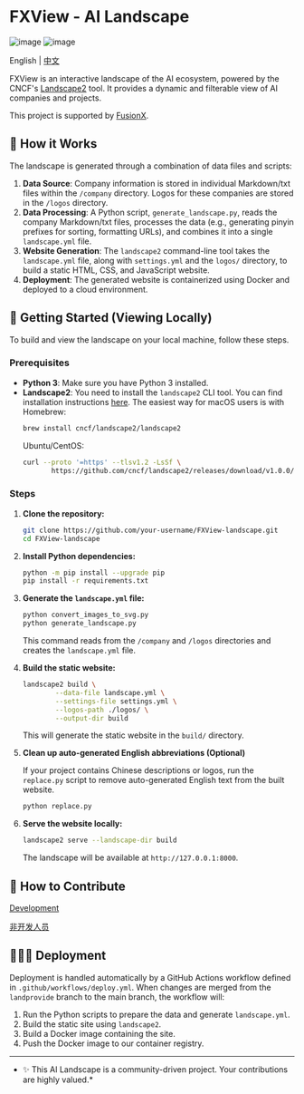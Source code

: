 #  FXView - AI Landscape

![image](https://img.shields.io/badge/license-MIT-green)  ![image](https://img.shields.io/badge/contributors-5-blue)  

English | [中文](README-ZH.md)

FXView is an interactive landscape of the AI ecosystem, powered by the CNCF's [Landscape2](https://github.com/cncf/landscape2) tool. It provides a dynamic and filterable view of AI companies and projects.

This project is supported by [FusionX](https://www.fusionx.net/).

## 🚀 How it Works

The landscape is generated through a combination of data files and scripts:

1.  **Data Source**: Company information is stored in individual Markdown/txt files within the `/company` directory. Logos for these companies are stored in the `/logos` directory.
2.  **Data Processing**: A Python script, `generate_landscape.py`, reads the company Markdown/txt files, processes the data (e.g., generating pinyin prefixes for sorting, formatting URLs), and combines it into a single `landscape.yml` file.
3.  **Website Generation**: The `landscape2` command-line tool takes the `landscape.yml` file, along with `settings.yml` and the `logos/` directory, to build a static HTML, CSS, and JavaScript website.
4.  **Deployment**: The generated website is containerized using Docker and deployed to a cloud environment.

## 🙋‍ Getting Started (Viewing Locally)

To build and view the landscape on your local machine, follow these steps.

### Prerequisites

- **Python 3**: Make sure you have Python 3 installed.
- **Landscape2**: You need to install the `landscape2` CLI tool. You can find installation instructions [here](https://github.com/cncf/landscape2#installation). The easiest way for macOS users is with Homebrew:
  ```bash
  brew install cncf/landscape2/landscape2
  ```
  Ubuntu/CentOS: 
   ```bash
  curl --proto '=https' --tlsv1.2 -LsSf \
          https://github.com/cncf/landscape2/releases/download/v1.0.0/landscape2-installer.sh | sh
  ```
  

### Steps

1.  **Clone the repository:**
    ```bash
    git clone https://github.com/your-username/FXView-landscape.git
    cd FXView-landscape
    ```

2.  **Install Python dependencies:**
    ```bash
    python -m pip install --upgrade pip
    pip install -r requirements.txt
    ```

3.  **Generate the `landscape.yml` file:**
    ```bash
    python convert_images_to_svg.py
    python generate_landscape.py
    ```
    This command reads from the `/company` and `/logos` directories and creates the `landscape.yml` file.

4.  **Build the static website:**
    ```bash
    landscape2 build \
            --data-file landscape.yml \
            --settings-file settings.yml \
            --logos-path ./logos/ \
            --output-dir build
    ```
    This will generate the static website in the `build/` directory.

5.  **Clean up auto-generated English abbreviations (Optional)**
    
    If your project contains Chinese descriptions or logos, run the `replace.py` script to remove auto-generated English text from the built website.
    ```bash
    python replace.py
    ```

6.  **Serve the website locally:**
    ```bash
    landscape2 serve --landscape-dir build
    ```
    The landscape will be available at `http://127.0.0.1:8000`.

## 🤝 How to Contribute

[Development](https://github.com/Ada-pro/FXView/blob/main/doc/Contribution_development.md)

[非开发人员](https://github.com/Ada-pro/FXView/blob/main/doc/%E5%A6%82%E4%BD%95%E5%8F%82%E4%B8%8E%E8%B4%A1%E7%8C%AE_%E9%9D%9E%E6%8A%80%E6%9C%AF.md)


## 👨🏽‍💻 Deployment

Deployment is handled automatically by a GitHub Actions workflow defined in `.github/workflows/deploy.yml`. When changes are merged from the `landprovide` branch to the main branch, the workflow will:

1.  Run the Python scripts to prepare the data and generate `landscape.yml`.
2.  Build the static site using `landscape2`.
3.  Build a Docker image containing the site.
4.  Push the Docker image to our container registry.

---
* ✨ This AI Landscape is a community-driven project. Your contributions are highly valued.*
